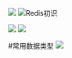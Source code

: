 ![](https://upload-images.jianshu.io/upload_images/4685968-945a827830b5e9b7.png?imageMogr2/auto-orient/strip%7CimageView2/2/w/1240)
![Redis初识](https://upload-images.jianshu.io/upload_images/4685968-1befbf89075d3639.png?imageMogr2/auto-orient/strip%7CimageView2/2/w/1240)

![](http://upload-images.jianshu.io/upload_images/4685968-109d8e555442a725.png?imageMogr2/auto-orient/strip%7CimageView2/2/w/1240)
![](http://upload-images.jianshu.io/upload_images/4685968-8cdcd28086cb6a11.png?imageMogr2/auto-orient/strip%7CimageView2/2/w/1240)




#常用数据类型
![](http://upload-images.jianshu.io/upload_images/4685968-a7148ab523256ab2.png?imageMogr2/auto-orient/strip%7CimageView2/2/w/1240)
